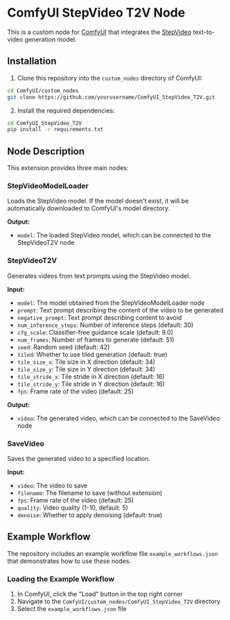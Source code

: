# ComfyUI StepVideo T2V Node

This is a custom node for [ComfyUI](https://github.com/comfyanonymous/ComfyUI) that integrates the [StepVideo](https://github.com/step-fnc/stepvideo) text-to-video generation model.

## Installation

1. Clone this repository into the `custom_nodes` directory of ComfyUI:
```bash
cd ComfyUI/custom_nodes
git clone https://github.com/yourusername/ComfyUI_StepVideo_T2V.git
```

2. Install the required dependencies:
```bash
cd ComfyUI_StepVideo_T2V
pip install -r requirements.txt
```

## Node Description

This extension provides three main nodes:

### StepVideoModelLoader

Loads the StepVideo model. If the model doesn't exist, it will be automatically downloaded to ComfyUI's model directory.

**Output:**
- `model`: The loaded StepVideo model, which can be connected to the StepVideoT2V node

### StepVideoT2V

Generates videos from text prompts using the StepVideo model.

**Input:**
- `model`: The model obtained from the StepVideoModelLoader node
- `prompt`: Text prompt describing the content of the video to be generated
- `negative_prompt`: Text prompt describing content to avoid
- `num_inference_steps`: Number of inference steps (default: 30)
- `cfg_scale`: Classifier-free guidance scale (default: 9.0)
- `num_frames`: Number of frames to generate (default: 51)
- `seed`: Random seed (default: 42)
- `tiled`: Whether to use tiled generation (default: true)
- `tile_size_x`: Tile size in X direction (default: 34)
- `tile_size_y`: Tile size in Y direction (default: 34)
- `tile_stride_x`: Tile stride in X direction (default: 16)
- `tile_stride_y`: Tile stride in Y direction (default: 16)
- `fps`: Frame rate of the video (default: 25)

**Output:**
- `video`: The generated video, which can be connected to the SaveVideo node

### SaveVideo

Saves the generated video to a specified location.

**Input:**
- `video`: The video to save
- `filename`: The filename to save (without extension)
- `fps`: Frame rate of the video (default: 25)
- `quality`: Video quality (1-10, default: 5)
- `denoise`: Whether to apply denoising (default: true)

## Example Workflow

The repository includes an example workflow file `example_workflows.json` that demonstrates how to use these nodes.

### Loading the Example Workflow

1. In ComfyUI, click the "Load" button in the top right corner
2. Navigate to the `ComfyUI/custom_nodes/ComfyUI_StepVideo_T2V` directory
3. Select the `example_workflows.json` file
